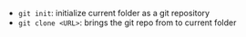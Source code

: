 - `git init`: initialize current folder as a git repository
- `git clone <URL>`: brings the git repo from <URL> to current folder


